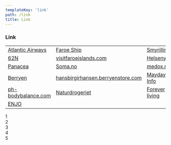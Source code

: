 ```yaml
---
templateKey: 'link'
path: /link
title: Link
---
```

### Link
<table>
<tbody>
<tr>
<td><a href="http://www.atlantic.fo">Atlantic Airways</a></td>
<td><a href="http://www.faroeship.fo">Faroe Ship</a></td>
<td><a href="http://www.smyrilline.fo">Smyrilline</a></td>
</tr>
<tr>
<td><a href="http://www.62n.fo">62N</a></td>
<td><a href="http://www.visitfaroeislands.com">visitfaroeislands.com</a></td>
<td><a href="http://www.helsenyt.com">Helsenyt</a></td>
</tr>
<tr>
<td><a href="http://www.panacea.dk">Panacea</a></td>
<td><a href="http://www.Soma.no">Soma.no</a></td>
<td><a href="http://www.medox.no">medox.no</a></td>
</tr>
<tr>
<td><a href="http://www.berryen.com/dk">Berryen</a></td>
<td><a href="http://hansbirgirhansen.berryenstore.com/Default.aspx">hansbirgirhansen.berryenstore.com</a></td>
<td><a href="http://www.mayday-info.dk">Mayday-Info</a></td>
</tr>

<tr>
<td><a href="http://www.ph-bodybalance.com/norsk">ph-bodybalance.com</a></td>
<td><a href="http://www.natur-drogeriet.dk">Naturdrogeriet</a></td>
<td><a href="http://www.foreverliving.se">Forever living</a></td>
</tr>
<tr>
<td><a href="http://www.enjo.net">ENJO</a></td>

</tr>
</tbody>
</table>

<div>
    <div class="column">1</div>
    <div class="column">2</div>
    <div class="column">3</div>
    <div class="column">4</div>
    <div class="column">5</div>        
</div>